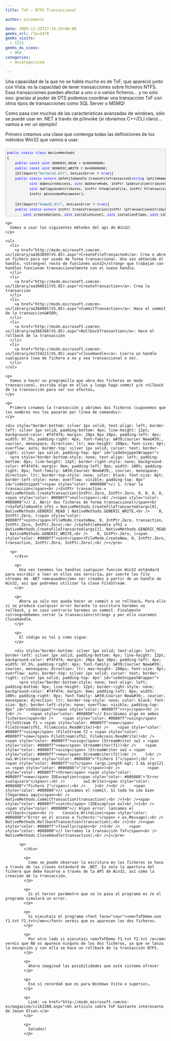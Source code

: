 ```yaml
---
title: TxF – NTFS Transaccional

author: eiximenis

date: 2009-11-25T17:14:25+00:00
geeks_url: /?p=1478
geeks_visits:
  - 1222
geeks_ms_views:
  - 964
categories:
  - Uncategorized

---
```

Una capacidad de la que no se habla mucho es de TxF, que apareció junto con Vista: es la capacidad de tener transacciones sobre ficheros NTFS. Esas transacciones pueden afectar a uno _o a varios_ ficheros… y no solo eso: gracias al poder de DTS podemos coordinar una transaccion TxF con otros tipos de transacciones como SQL Server o MSMQ!

<!--more-->

Como pasa con muchas de las características avanzadas de windows, sólo se puede usar en .NET a través de p/invoke (si obviamos C++/CLI claro)… vamos a ver un ejemplo!

Primero creamos una clase que contenga todas las definiciones de los métodos Win32 que vamos a usar:

<div style="border-bottom: silver 1px solid; text-align: left; border-left: silver 1px solid; padding-bottom: 4px; line-height: 12pt; background-color: #f4f4f4; margin: 20px 0px 10px; padding-left: 4px; width: 97.5%; padding-right: 4px; font-family: &#39;Courier New&#39;, courier, monospace; direction: ltr; max-height: 200px; font-size: 8pt; overflow: auto; border-top: silver 1px solid; cursor: text; border-right: silver 1px solid; padding-top: 4px" id="codeSnippetWrapper">
  <pre style="border-bottom-style: none; text-align: left; padding-bottom: 0px; line-height: 12pt; border-right-style: none; background-color: #f4f4f4; margin: 0em; padding-left: 0px; width: 100%; padding-right: 0px; font-family: &#39;Courier New&#39;, courier, monospace; direction: ltr; border-top-style: none; color: black; font-size: 8pt; border-left-style: none; overflow: visible; padding-top: 0px" id="codeSnippet"><span style="color: #0000ff">public</span> <span style="color: #0000ff">static</span> <span style="color: #0000ff">class</span> NativeMethods<br />{<br />    <span style="color: #0000ff">public</span> <span style="color: #0000ff">const</span> <span style="color: #0000ff">uint</span> GENERIC_READ = 0x80000000;<br />    <span style="color: #0000ff">public</span> <span style="color: #0000ff">const</span> <span style="color: #0000ff">uint</span> GENERIC_WRITE = 0x40000000;<br />    [DllImport(<span style="color: #006080">"kernel32.dll"</span>, SetLastError = <span style="color: #0000ff">true</span>)]<br />    <span style="color: #0000ff">public</span> <span style="color: #0000ff">static</span> <span style="color: #0000ff">extern</span> SafeFileHandle CreateFileTransacted(<span style="color: #0000ff">string</span> lpFileName,<br />           <span style="color: #0000ff">uint</span> dwDesiredAccess, <span style="color: #0000ff">uint</span> dwShareMode, IntPtr lpSecurityAttributes, <span style="color: #0000ff">uint</span> dwCreationDisposition,<br />           <span style="color: #0000ff">uint</span> dwFlagsAndAttributes, IntPtr hTemplateFile, IntPtr hTransaction, IntPtr pusMiniVersion,<br />           IntPtr pExtendedParameter);<br /><br />    [DllImport(<span style="color: #006080">"ktmw32.dll"</span>, SetLastError = <span style="color: #0000ff">true</span>)]<br />    <span style="color: #0000ff">public</span> <span style="color: #0000ff">static</span> <span style="color: #0000ff">extern</span> IntPtr CreateTransaction(IntPtr lpTransactionAttributes, IntPtr uow,<br />        <span style="color: #0000ff">uint</span> createOptions, <span style="color: #0000ff">uint</span> isolationLevel, <span style="color: #0000ff">uint</span> isolationFlags, <span style="color: #0000ff">uint</span> timeout, <span style="color: #0000ff">string</span> description);<br /><br />    [DllImport(<span style="color: #006080">"ktmw32.dll"</span>, SetLastError = <span style="color: #0000ff">true</span>)]<br />    <span style="color: #0000ff">public</span> <span style="color: #0000ff">static</span> <span style="color: #0000ff">extern</span> <span style="color: #0000ff">bool</span> CommitTransaction(IntPtr transaction);<br /><br />    [DllImport(<span style="color: #006080">"ktmw32.dll"</span>, SetLastError = <span style="color: #0000ff">true</span>)]<br />    <span style="color: #0000ff">public</span> <span style="color: #0000ff">static</span> <span style="color: #0000ff">extern</span> <span style="color: #0000ff">bool</span> RollbackTransaction(IntPtr transaction);<br /><br />    [DllImport(<span style="color: #006080">"Kernel32.dll"</span>)]<br />    <span style="color: #0000ff">public</span> <span style="color: #0000ff">static</span> <span style="color: #0000ff">extern</span> <span style="color: #0000ff">bool</span> CloseHandle(IntPtr handle);<br />}<br /></pre>
  
  <p>
    </div> 
    
    <p>
      Vamos a usar los siguientes métodos del api de Win32:
    </p>
    
    <ul>
      <li>
        <a href="http://msdn.microsoft.com/en-us/library/aa363859(VS.85).aspx">CreateFileTransacted</a>: Crea o abre un fichero para ser usado de forma transaccional. Una vez obtenido el handle, <strong>el resto de funciones win32</strong> que trabajan con handles funcionan transaccionalmente con el nuevo handle.
      </li>
      <li>
        <a href="http://msdn.microsoft.com/en-us/library/aa366011(VS.85).aspx">CreateTransaction</a>: Crea la transaccion
      </li>
      <li>
        <a href="http://msdn.microsoft.com/en-us/library/aa366001(VS.85).aspx">CommitTransaction</a>: Hace el commit de la transaccion&#160;
      </li>
      <li>
        <a href="http://msdn.microsoft.com/en-us/library/aa366366(VS.85).aspx">RollbackTransaction</a>: Hace el rollback de la transacción
      </li>
      <li>
        <a href="http://msdn.microsoft.com/en-us/library/ms724211(VS.85).aspx">CloseHandle</a>: Cierra un handle cualquiera (sea de fichero o no y sea transaccional o no).
      </li>
    </ul>
    
    <p>
      Vamos a hacer un programilla que abra dos ficheros en modo transaccional, escriba algo en ellos y luego haga commit y/o rollback de la transacción para ver sus efectos…
    </p>
    
    <p>
      Primero creamos la transacción y abrimos dos ficheros (suponemos que los nombres nos los pasarán por línea de comandos):
    </p>
    
    <div style="border-bottom: silver 1px solid; text-align: left; border-left: silver 1px solid; padding-bottom: 4px; line-height: 12pt; background-color: #f4f4f4; margin: 20px 0px 10px; padding-left: 4px; width: 97.5%; padding-right: 4px; font-family: &#39;Courier New&#39;, courier, monospace; direction: ltr; max-height: 200px; font-size: 8pt; overflow: auto; border-top: silver 1px solid; cursor: text; border-right: silver 1px solid; padding-top: 4px" id="codeSnippetWrapper">
      <pre style="border-bottom-style: none; text-align: left; padding-bottom: 0px; line-height: 12pt; border-right-style: none; background-color: #f4f4f4; margin: 0em; padding-left: 0px; width: 100%; padding-right: 0px; font-family: &#39;Courier New&#39;, courier, monospace; direction: ltr; border-top-style: none; color: black; font-size: 8pt; border-left-style: none; overflow: visible; padding-top: 0px" id="codeSnippet"><span style="color: #008000">// 1. Crear la transacción</span><br />IntPtr transaction = NativeMethods.CreateTransaction(IntPtr.Zero, IntPtr.Zero, 0, 0, 0, 0, <span style="color: #0000ff">null</span>);<br /><span style="color: #008000">// 2. Abrir dos ficheros de forma transaccional</span><br />SafeFileHandle sfh1 = NativeMethods.CreateFileTransacted(args[0], NativeMethods.GENERIC_READ | NativeMethods.GENERIC_WRITE,<br />    0, IntPtr.Zero, (<span style="color: #0000ff">uint</span>)FileMode.CreateNew, 0, IntPtr.Zero, transaction, IntPtr.Zero, IntPtr.Zero);<br />SafeFileHandle sfh2 = NativeMethods.CreateFileTransacted(args[1], NativeMethods.GENERIC_READ | NativeMethods.GENERIC_WRITE,<br />    0, IntPtr.Zero, (<span style="color: #0000ff">uint</span>)FileMode.CreateNew, 0, IntPtr.Zero, transaction, IntPtr.Zero, IntPtr.Zero);<br /></pre>
      
      <p>
        </div> 
        
        <p>
          Una vez tenemos los handles cualquier función Win32 estándard para escribir o leer en ellos nos serviría… por suerte los file streams de .NET <em>pueden</em> ser creados a partir de un handle de Win32, así que podremos utilizar la clase FileStream.
        </p>
        
        <p>
          Ahora ya sólo nos queda hacer un commit o un rollback… Para ello si se produce cualquier error durante la escritura haremos un rollback, y en caso contrario haremos un commit. Finalmente <strong>debemos cerrar la transacción</strong> y por ello usaremos CloseHandle.
        </p>
        
        <p>
          El código es tal y como sigue:
        </p>
        
        <div style="border-bottom: silver 1px solid; text-align: left; border-left: silver 1px solid; padding-bottom: 4px; line-height: 12pt; background-color: #f4f4f4; margin: 20px 0px 10px; padding-left: 4px; width: 97.5%; padding-right: 4px; font-family: &#39;Courier New&#39;, courier, monospace; direction: ltr; max-height: 200px; font-size: 8pt; overflow: auto; border-top: silver 1px solid; cursor: text; border-right: silver 1px solid; padding-top: 4px" id="codeSnippetWrapper">
          <pre style="border-bottom-style: none; text-align: left; padding-bottom: 0px; line-height: 12pt; border-right-style: none; background-color: #f4f4f4; margin: 0em; padding-left: 0px; width: 100%; padding-right: 0px; font-family: &#39;Courier New&#39;, courier, monospace; direction: ltr; border-top-style: none; color: black; font-size: 8pt; border-left-style: none; overflow: visible; padding-top: 0px" id="codeSnippet"><span style="color: #0000ff">try</span><br />{<br />    <span style="color: #008000">// Escribimos algo en ambos ficheros</span><br />    <span style="color: #0000ff">using</span> (FileStream f1 = <span style="color: #0000ff">new</span> FileStream(sfh1, FileAccess.ReadWrite))<br />    <span style="color: #0000ff">using</span> (FileStream f2 = <span style="color: #0000ff">new</span> FileStream(sfh2, FileAccess.ReadWrite))<br />    <span style="color: #0000ff">using</span> (StreamWriter sw1 = <span style="color: #0000ff">new</span> StreamWriter(f1))<br />    <span style="color: #0000ff">using</span> (StreamWriter sw2 = <span style="color: #0000ff">new</span> StreamWriter(f2))<br />    {<br />        sw1.Write(<span style="color: #006080">"Fichero 1"</span>);<br />        <span style="color: #0000ff">if</span> (args.Length &gt; 2 && args[2] == <span style="color: #006080">"/e"</span>)<br />            <span style="color: #0000ff">throw</span> <span style="color: #0000ff">new</span> IOException(<span style="color: #006080">"Error cualquiera"</span>);<br />        sw2.Write(<span style="color: #006080">"Fichero 2"</span>);<br />    }<br /><br />    <span style="color: #008000">// Lanzamos el commit. Si todo ha ido bien llegaremos aquí</span><br />    NativeMethods.CommitTransaction(transaction);<br />}<br /><span style="color: #0000ff">catch</span> (IOException ex)<br />{<br />    <span style="color: #008000">// Algun error: lanzamos el rollback</span><br />    Console.WriteLine(<span style="color: #006080">"Error en el acceso a ficheros:"</span> + ex.Message);<br />    NativeMethods.RollbackTransaction(transaction);<br />}<br /><span style="color: #0000ff">finally</span><br />{<br />    <span style="color: #008000">// Cerramos la transacción TxF</span><br />    NativeMethods.CloseHandle(transaction);<br />}</pre>
          
          <p>
            </div> 
            
            <p>
              Como se puede observar la escritura en los ficheros se hace a través de las clases estándard de .NET. Es solo la apertura del fichero que debe hacerse a través de la API de Win32, así como la creación de la transacción.
            </p>
            
            <p>
              Si el tercer parámetro que se le pasa al programa es /e el programa simulará un error.
            </p>
            
            <p>
              Si ejecutais el programa <font face="cour"><em>TxFDemo.exe f1.txt f2.txt</em></font> vereis que os aparecen los dos ficheros.
            </p>
            
            <p>
              Por otro lado si ejecutais <em>TxFDemo f1.txt f2.txt /e</em> vereis que NO os aparece ninguno de los dos ficheros, ya que se lanza la excepción y con ella se hace un rollback de la transacción NTFS.
            </p>
            
            <p>
              Ahora imaginad las posibilidades que este sistema ofrece!
            </p>
            
            <p>
              Eso sí recordad que es para Windows Vista o superior…
            </p>
            
            <p>
              Link: <a href="http://msdn.microsoft.com/es-es/magazine/cc163388.aspx">Un artículo sobre TxF bastante interesante de Jason Olson.</a>
            </p>
            
            <p>
              Saludos!
            </p>